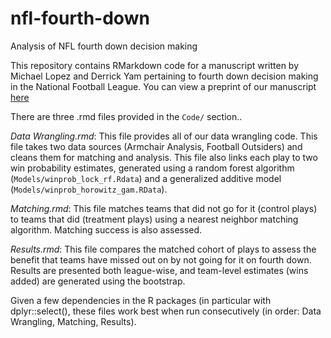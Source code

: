 # nfl-fourth-down
Analysis of NFL fourth down decision making

This repository contains RMarkdown code for a manuscript written by Michael Lopez and Derrick Yam pertaining to fourth down decision making in the National Football League. You can view a preprint of our manuscript [here]()

There are three .rmd files provided in the `Code/` section.. 

*Data Wrangling.rmd*: This file provides all of our data wrangling code. This file takes two data sources (Armchair Analysis, Football Outsiders) and cleans them for matching and analysis. This file also links each play to two win probability estimates, generated using a random forest algorithm (`Models/winprob_lock_rf.Rdata`) and a generalized additive model (`Models/winprob_horowitz_gam.RData`).  

*Matching.rmd*: This file matches teams that did not go for it (control plays) to teams that did (treatment plays) using a nearest neighbor matching algorithm. Matching success is also assessed. 

*Results.rmd*: This file compares the matched cohort of plays to assess the benefit that teams have missed out on by not going for it on fourth down. Results are presented both league-wise, and team-level estimates (wins added) are generated using the bootstrap. 

Given a few dependencies in the R packages (in particular with dplyr::select(), these files work best when run consecutively (in order: Data Wrangling, Matching, Results). 

